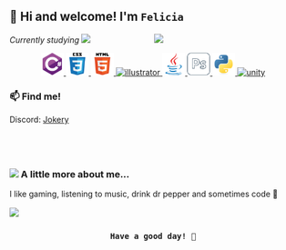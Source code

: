 <div align="center">

<!-- ADD COOL TITLE --->
</div>





## **🐬 Hi and welcome! I'm `Felicia`**
<img align='right' src="https://media3.giphy.com/media/v1.Y2lkPTc5MGI3NjExcGJqZzVldDh2ZXE1dTB1Y2RmeDVoMWFmeHNrY2FxdTZpZGU3M3locSZlcD12MV9pbnRlcm5hbF9naWZfYnlfaWQmY3Q9cw/ZPGmSty89CrM8Mrihq/giphy.gif" width="250">

<p><em>Currently studying
</a><img src="https://media3.giphy.com/media/v1.Y2lkPTc5MGI3NjExdWJvMmE5NGlia2F5YTdwMDFxcTc4d2Q2NThkdTFyMzF3YWIwcHEyYyZlcD12MV9pbnRlcm5hbF9naWZfYnlfaWQmY3Q9cw/1rmdDdcGOoeZnYj0VD/giphy.gif" width="20"> 
</em></p>

<!-- everything i know how to --->

<p align="center"> <a href="https://www.w3schools.com/cs/" target="_blank" rel="noreferrer"> <img src="https://raw.githubusercontent.com/devicons/devicon/master/icons/csharp/csharp-original.svg" alt="csharp" width="40" height="40"/> </a> <a href="https://www.w3schools.com/css/" target="_blank" rel="noreferrer"> <img src="https://raw.githubusercontent.com/devicons/devicon/master/icons/css3/css3-original-wordmark.svg" alt="css3" width="40" height="40"/> </a> <a href="https://www.w3.org/html/" target="_blank" rel="noreferrer"> <img src="https://raw.githubusercontent.com/devicons/devicon/master/icons/html5/html5-original-wordmark.svg" alt="html5" width="40" height="40"/> </a> <a href="https://www.adobe.com/in/products/illustrator.html" target="_blank" rel="noreferrer"> <img src="https://www.vectorlogo.zone/logos/adobe_illustrator/adobe_illustrator-icon.svg" alt="illustrator" width="40" height="40"/> </a> <a href="https://www.java.com" target="_blank" rel="noreferrer"> <img src="https://raw.githubusercontent.com/devicons/devicon/master/icons/java/java-original.svg" alt="java" width="40" height="40"/> </a> <a href="https://www.photoshop.com/en" target="_blank" rel="noreferrer"> <img src="https://raw.githubusercontent.com/devicons/devicon/master/icons/photoshop/photoshop-line.svg" alt="photoshop" width="40" height="40"/> </a> <a href="https://www.python.org" target="_blank" rel="noreferrer"> <img src="https://raw.githubusercontent.com/devicons/devicon/master/icons/python/python-original.svg" alt="python" width="40" height="40"/> </a> <a href="https://unity.com/" target="_blank" rel="noreferrer"> <img src="https://www.vectorlogo.zone/logos/unity3d/unity3d-icon.svg" alt="unity" width="40" height="40"/> </a> </p>


### 📫 Find me!
Discord: [Jokery](https://discord.com/users/363460698656735233)

<br><br>


## 
### <img src="https://media1.giphy.com/media/v1.Y2lkPTc5MGI3NjExNzFmZGNrY2pjeDRoMTFhMTFjYzZqYmFkdDBqc2xzejF5ZGdoaDRwYSZlcD12MV9pbnRlcm5hbF9naWZfYnlfaWQmY3Q9cw/EUbjRogX9LdlkHA5is/giphy.gif" width="40"> A little more about me...  
I like gaming, listening to music, drink dr pepper and sometimes code 🎐



<!-- When i made this for the first time i used this layout, so downbelow are some addons i will do later!!
## **🧊 Github Stats**
 <div><a href="https://github.com/MiyagawaMizu"><img width="100" src="https://cdn.discordapp.com/attachments/1077108830862839848/1107004077621125240/105017051_p13.png"></a><div> 
<p align="center"><img width="50%" src="https://github-readme-stats.vercel.app/api?username=MiyagawaMizu&show_icons=true&count_private=true&theme=react&hide_border=true&bg_color=0D1117"/> <img width="45%" src="https://github-readme-stats.vercel.app/api/top-langs/?username=MiyagawaMizu&show_icons=true&count_private=true&theme=react&hide_border=true&bg_color=0D1117&layout=compact"/>
</p>

## **🎧 Spotify**
<p align="center">
<a href="https://spotify-github-profile.vercel.app/api/view?uid=z8vtap612j1ajql4wsyhl074i&redirect=true"><img src="https://spotify-github-profile.vercel.app/api/view?uid=z8vtap612j1ajql4wsyhl074i&cover_image=true&theme=default&show_offline=true&background_color=0d11170&interchange=false&bar_color_cover=true"></a><a href="https://open.spotify.com/user/z8vtap612j1ajql4wsyhl074i?si=6962aa5c8435476f"><img width="525" src="https://spotify-recently-played-readme.vercel.app/api?user=z8vtap612j1ajql4wsyhl074i"></a>
</p>-->



<img align="center" width="100" src="https://blahaj.quest/_next/static/media/full-flipped.fe81b97f.png">


<div align="center">

### `Have a good day! 🩵`
</div>



